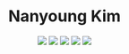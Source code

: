 
<div align="center">
  
  <h1>Nanyoung Kim</h1>
  <img src="https://img.shields.io/badge/NestJS-E0234E?style=for-the-badge&logo=NestJS&logoColor=black"/>
  <img src="https://img.shields.io/badge/NextJS-010101?style=for-the-badge&logo=Next.js&logoColor=white"/>
  <img src="https://img.shields.io/badge/Python-000080?style=for-the-badge&logo=Python&logoColor=yellow"/>
  <img src="https://img.shields.io/badge/Solidity-010101?style=for-the-badge&logo=Solidity&logoColor=white"/>
  <img src="https://img.shields.io/badge/JavaScript-ffe700?style=for-the-badge&logo=JavaScript&logoColor=white"/>
</div>
